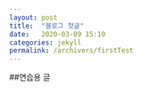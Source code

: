 ```yaml
---
layout: post
title:  "블로그 첫글"
date:   2020-03-09 15:10
categories: jekyll
permalink: /archivers/firstTest
---
```


##연습용 글